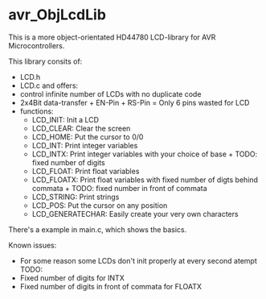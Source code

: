 avr_ObjLcdLib
=============

This is a more object-orientated HD44780 LCD-library for AVR Microcontrollers.

This library consits of:
 - LCD.h
 - LCD.c
and offers:
 - control infinite number of LCDs with no duplicate code
 - 2x4Bit data-transfer + EN-Pin + RS-Pin = Only 6 pins wasted for LCD
 - functions:
    - LCD_INIT: Init a LCD
    - LCD_CLEAR: Clear the screen
    - LCD_HOME: Put the cursor to 0/0
    - LCD_INT: Print integer variables
    - LCD_INTX: Print integer variables with your choice of base + TODO: fixed number of digits
    - LCD_FLOAT: Print float variables
    - LCD_FLOATX: Print float variables with fixed number of digts behind commata + TODO: fixed number in front of commata
    - LCD_STRING: Print strings
    - LCD_POS: Put the cursor on any position
    - LCD_GENERATECHAR: Easily create your very own characters

There's a example in main.c, which shows the basics.

Known issues:
 - For some reason some LCDs don't init properly at every second atempt
TODO:
 - Fixed number of digits for INTX
 - Fixed number of digits in front of commata for FLOATX

